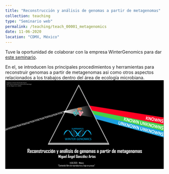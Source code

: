 ```yaml
---
title: "Reconstrucción y análisis de genomas a partir de metagenomas"
collection: teaching
type: "Seminario web"
permalink: /teaching/teach_00001_metagenomics
date: 11-06-2020
location: "CDMX, México"
---
```


Tuve la oportunidad de colaborar con la empresa WinterGenomics para dar <a href="https://www.youtube.com/live/ckIbT93Qhjc?feature=share&t=275">este seminario</a>. 

En el, se introducen los principales procedimientos y herramientas para reconstruir genomas a partir de metagenomas asi como otros aspectos relacionados a los trabajos dentro del área de ecología microbiana. 
![webinar](/images/gama_metagenomics.png)
